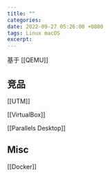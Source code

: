 ```yaml
---
title: ""
categories: 
date: 2022-09-27 05:26:00 +0800
tags: Linux macOS
excerpt: 
---
```







基于 [[QEMU]]






## 竞品

[[UTM]]

[[VirtualBox]]

[[Parallels Desktop]]



## Misc

[[Docker]]



